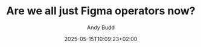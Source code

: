 ---
layout: post
title: "Are we all just Figma operators now?"
link: https://andybudd.com/archives/2025/05/are-we-all-just-figma-operators-now
author: "Andy Budd"
published_date: "14/05/2025"
description: "As thousands of designers settled into a cavernous event space on the outskirts of London—laptop bags slung over shoulders, Stanley cups of cold brew in hand, waiting to hear about the latest feature roadmap from Figma—it struck me how familiar this all felt. Not just the scale and spectacle, but the underlying dynamic."
language: "en"
categories: "articles"
tags: "réflexion figma"
og-tags: "réflexion figma"
date: "2025-05-15T10:09:23+02:00"
permalink: /:categories/:year/:month/:day/:title/
---